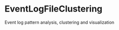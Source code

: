 EventLogFileClustering
======================

Event log pattern analysis, clustering and visualization